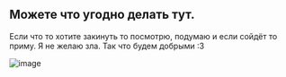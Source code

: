 ## Можете что угодно делать тут.
Если что то хотите закинуть то посмотрю, подумаю и если сойдёт то приму.
Я не желаю зла. Так что будем добрыми :3

![image](https://github.com/user-attachments/assets/aa063330-b243-4ba1-a720-bea228b774e9)
